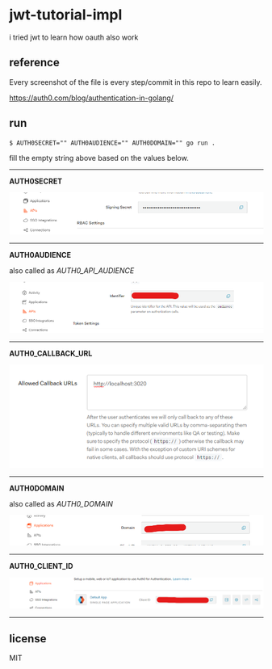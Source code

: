 # jwt-tutorial-impl

i tried jwt to learn how oauth also work

## reference

Every screenshot of the file is every step/commit in this repo to learn easily.

https://auth0.com/blog/authentication-in-golang/

## run

```
$ AUTH0SECRET="" AUTH0AUDIENCE="" AUTH0DOMAIN="" go run .
```

fill the empty string above based on the values below.
<hr>

**AUTH0SECRET**

![APIs > above RBAC settings](./assets/press-copy-secret-key.png)
<hr>

**AUTH0AUDIENCE**

also called as *AUTH0_API_AUDIENCE*

![if there's an error in the domain](./assets/audience-location.png)
<hr>

**AUTH0_CALLBACK_URL**

![Route with login](./assets/localhost-callback-url.png)
<hr>

**AUTH0DOMAIN**

also called as *AUTH0_DOMAIN*

![application, locations, and its type](./assets/domain-location.png)
<hr>

**AUTH0_CLIENT_ID**

![application, locations, and its type](./assets/client-id-location.png)
<hr>

## license

MIT
